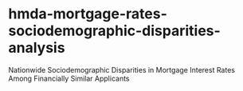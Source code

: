 # hmda-mortgage-rates-sociodemographic-disparities-analysis

Nationwide Sociodemographic Disparities in Mortgage Interest Rates Among Financially Similar Applicants
